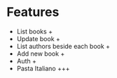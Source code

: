 # Features

- List books +
- Update book +
- List authors beside each book +
- Add new book +
- Auth +
- Pasta Italiano +++